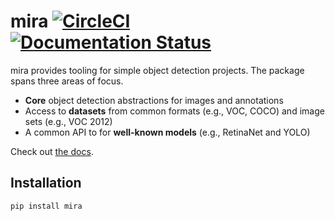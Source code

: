 # mira [![CircleCI](https://circleci.com/gh/faustomorales/mira.svg?style=shield)](https://circleci.com/gh/faustomorales/mira) [![Documentation Status](https://readthedocs.org/projects/mira-python/badge/?version=latest)](https://mira-python.readthedocs.io/en/latest/?badge=latest)

mira provides tooling for simple object detection projects. The package spans three areas of focus.

- **Core** object detection abstractions for images and annotations
- Access to **datasets** from common formats (e.g., VOC, COCO) and image sets (e.g., VOC 2012)
- A common API to for **well-known models** (e.g., RetinaNet and YOLO)

Check out [the docs](https://mira-python.readthedocs.io/en/latest/).

##  Installation

```shell
pip install mira
```
